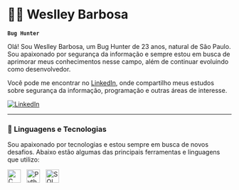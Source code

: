 # 👨‍💻 Weslley Barbosa

**`Bug Hunter`**

Olá! Sou Weslley Barbosa, um Bug Hunter de 23 anos, natural de São Paulo. Sou apaixonado por segurança da informação e sempre estou em busca de aprimorar meus conhecimentos nesse campo, além de continuar evoluindo como desenvolvedor.

Você pode me encontrar no [LinkedIn](https://www.linkedin.com/in/weslley-barbosa), onde compartilho meus estudos sobre segurança da informação, programação e outras áreas de interesse.

<p align="left">
    <a href="https://www.linkedin.com/in/weslley-barbosa">
        <img 
            alt="LinkedIn" 
            title="Me siga no LinkedIn" 
            src="https://custom-icon-badges.demolab.com/badge/-LinkedIn-blue?style=for-the-badge&logo=linkedin&logoColor=white"
        />
    </a>
</p>

---

### 🤖 Linguagens e Tecnologias

Sou apaixonado por tecnologias e estou sempre em busca de novos desafios. Abaixo estão algumas das principais ferramentas e linguagens que utilizo:

<img align="left" alt="C" title="C" width="30px" style="padding-right: 10px;" src="https://cdn.jsdelivr.net/gh/devicons/devicon@latest/icons/c/c-original.svg" />
<img align="left" alt="Python" title="Python" width="30px" style="padding-right: 10px;" src="https://cdn.jsdelivr.net/gh/devicons/devicon@latest/icons/python/python-original.svg" />
<img align="left" alt="SQL" title="SQL" width="30px" style="padding-right: 10px;" src="https://cdn.jsdelivr.net/gh/devicons/devicon@latest/icons/mysql/mysql-original.svg" />

<br />
<br />
